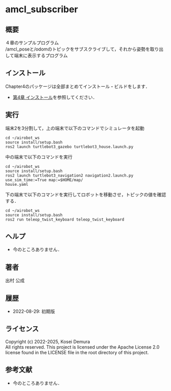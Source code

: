 # amcl_subscriber
## 概要
４章のサンプルプログラム  
/amcl_poseと/odomのトピックをサブスクライブして，それから姿勢を取り出して端末に表示するプログラム


## インストール
Chapter4のパッケージは全部まとめてインストール・ビルドをします．
- [第4章 インストール](https://github.com/AI-Robot-Book-Humble/chapter4)を参照してください．　


## 実行
端末2を3分割して，上の端末で以下のコマンドでシミュレータを起動
```
cd ~/airobot_ws
source install/setup.bash
ros2 launch turtlebot3_gazebo turtlebot3_house.launch.py  
```

中の端末で以下のコマンドを実行
```
cd ~/airobot_ws
source install/setup.bash
ros2 launch turtlebot3_navigation2 navigation2.launch.py use_sim_time:=True map:=$HOME/map/
house.yaml
```

下の端末で以下のコマンドを実行してロボットを移動させ，トピックの値を確認する．
```
cd ~/airobot_ws
source install/setup.bash
ros2 run teleop_twist_keyboard teleop_twist_keyboard
```


## ヘルプ
- 今のところありません．
 
## 著者
出村 公成


## 履歴
- 2022-08-29: 初期版


## ライセンス
Copyright (c) 2022-2025, Kosei Demura  
All rights reserved. This project is licensed under the Apache License 2.0 license found in the LICENSE file in the root directory of this project.


## 参考文献
- 今のところありません．
